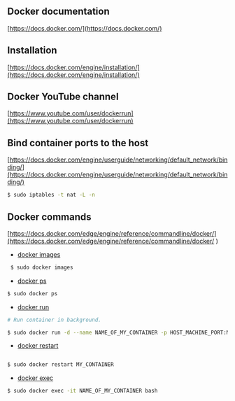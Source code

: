 ## Docker documentation
[https://docs.docker.com/](https://docs.docker.com/)

## Installation
[https://docs.docker.com/engine/installation/](https://docs.docker.com/engine/installation/)

## Docker YouTube channel
[https://www.youtube.com/user/dockerrun](https://www.youtube.com/user/dockerrun)

## Bind container ports to the host
[https://docs.docker.com/engine/userguide/networking/default_network/binding/](https://docs.docker.com/engine/userguide/networking/default_network/binding/)

```bash
$ sudo iptables -t nat -L -n
```

## Docker commands
[https://docs.docker.com/edge/engine/reference/commandline/docker/](https://docs.docker.com/edge/engine/reference/commandline/docker/
  )

 * [docker images](https://docs.docker.com/edge/engine/reference/commandline/images/)
 ```bash
  $ sudo docker images
 ```
 * [docker ps](https://docs.docker.com/edge/engine/reference/commandline/ps/)
 ```bash
 $ sudo docker ps
 ```
 * [docker run](https://docs.docker.com/engine/reference/commandline/run/)
 ```bash
 # Run container in background.

 $ sudo docker run -d --name NAME_OF_MY_CONTAINER -p HOST_MACHINE_PORT:MY_CONTAINER_PORT IMAGE
 ```
 * [docker restart](https://docs.docker.com/engine/reference/commandline/restart/)
 ```bash

 $ sudo docker restart MY_CONTAINER
 ```
 * [docker exec](https://docs.docker.com/engine/reference/commandline/exec/)
 ```bash
 $ sudo docker exec -it NAME_OF_MY_CONTAINER bash
 ```
